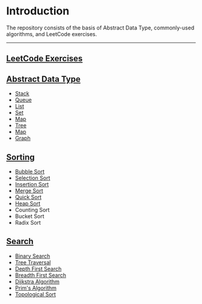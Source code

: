 # Introduction

The repository consists of the basis of Abstract Data Type, commonly-used algorithms, and LeetCode exercises.

---

## [LeetCode Exercises](LeetCode-Exercises/README.md)

## [Abstract Data Type](Algorithms/Abstract-Data-Type/)

-   [Stack](Algorithms/Abstract-Data-Type/Stack/)
-   [Queue](Algorithms/Abstract-Data-Type/Queue/)
-   [List](Algorithms/Abstract-Data-Type/List/)
-   [Set](Algorithms/Abstract-Data-Type/Set/)
-   [Map](Algorithms/Abstract-Data-Type/Map)
-   [Tree](Algorithms/Abstract-Data-Type/Tree)
-   [Map](Algorithms/Abstract-Data-Type/Map)
-   [Graph](Algorithms/Abstract-Data-Type/Graph/)

## [Sorting](Algorithms/Sorting/)

-   [Bubble Sort](Algorithms/Sorting/README.md/#Bubble-Sort)
-   [Selection Sort](Algorithms/Sorting/README.md/#Selection-Sort)
-   [Insertion Sort](Algorithms/Sorting/README.md/#Insertion-Sort)
-   [Merge Sort](Algorithms/Sorting/README.md/#Merge-Sort)
-   [Quick Sort](Algorithms/Sorting/README.md/#Quick-Sort)
-   [Heap Sort](Algorithms/Sorting/README.md/#Heap-Sort)
-   Counting Sort
-   Bucket Sort
-   Radix Sort

## [Search](Algorithms/Search/)

-   [Binary Search](Algorithms/Search/README.md/#Binary-Search)
-   [Tree Traversal](Algorithms/Search/README.md/#Tree-Traversal)
-   [Depth First Search](Algorithms/Search/README.md/#Depth-First-Search)
-   [Breadth First Search](Algorithms/Search/README.md/#Breadth-First-Search)
-   [Dijkstra Algorithm](Algorithms/Search/README.md/#Dijkstra-Alogrithm)
-   [Prim's Algorithm](Algorithms/Search/README.md/#Prim's-Algorithm)
-   [Topological Sort](Algorithms/Search/README.md/#Topological-Sort)

## 

